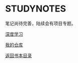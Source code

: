 # STUDYNOTES

笔记尚待完善，陆续会有项目专题。

[深度学习](https://jk-97.github.io/my_note/deeplearning.html)

[我的仓库](https://github.com/JK-97)

[返回书本目录](../README.md)
